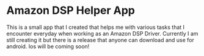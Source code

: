 # Amazon DSP Helper App

This is a small app that I created that helps me with various tasks that I encounter everyday when working as an Amazon DSP Driver. Currently I am still creating it but there is a release that anyone can download and use for android. Ios will be coming soon!
